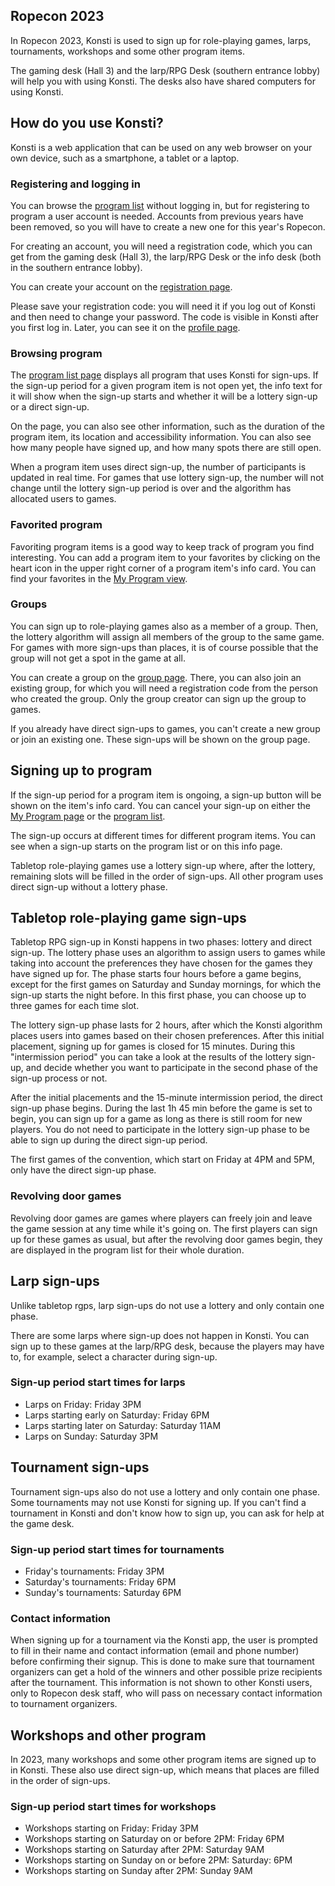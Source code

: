 ## Ropecon 2023

In Ropecon 2023, Konsti is used to sign up for role-playing games, larps, tournaments, workshops and some other program items.

The gaming desk (Hall 3) and the larp/RPG Desk (southern entrance lobby) will help you with using Konsti. The desks also have shared computers for using Konsti.

## How do you use Konsti?

Konsti is a web application that can be used on any web browser on your own device, such as a smartphone, a tablet or a laptop.

### Registering and logging in

You can browse the [program list](/program/list) without logging in, but for registering to
program a user account is needed. Accounts from previous years have been removed, so you
will have to create a new one for this year's Ropecon.

For creating an account, you will need a registration code, which you can get from the
gaming desk (Hall 3), the larp/RPG Desk or the info desk (both in the southern entrance lobby).

You can create your account on the [registration page](/registration).

Please save your registration code: you will need it if you log out of Konsti and then need
to change your password. The code is visible in Konsti after you first log in. Later, you
can see it on the [profile page](/profile/profile).

### Browsing program

The [program list page](/program/list) displays all program that uses Konsti for sign-ups.
If the sign-up period for a given program item is not open yet, the info text for it will
show when the sign-up starts and whether it will be a lottery sign-up or a direct sign-up.

On the page, you can also see other information, such as the duration of the program item,
its location and accessibility information. You can also see how many people have signed
up, and how many spots there are still open.

When a program item uses direct sign-up, the number of participants is updated in real time.
For games that use lottery sign-up, the number will not change until the lottery sign-up
period is over and the algorithm has allocated users to games.

### Favorited program

Favoriting program items is a good way to keep track of program you find interesting. You can add a program item to your favorites by clicking on the heart icon in the upper right corner of a program item's info card. You can find your favorites in the [My Program view](/program/myprogram).

### Groups

You can sign up to role-playing games also as a member of a group. Then, the lottery algorithm will assign all members of the group to the same game. For games with more
sign-ups than places, it is of course possible that the group will not get a spot in the
game at all.

You can create a group on the [group page](/profile/group). There, you can also join an
existing group, for which you will need a registration code from the person who created
the group. Only the group creator can sign up the group to games.

If you already have direct sign-ups to games, you can't create a new group or join an
existing one. These sign-ups will be shown on the group page.

## Signing up to program

If the sign-up period for a program item is ongoing, a sign-up button will be shown on the item's info card. You can cancel your sign-up on either the [My Program page](/program/myprogram) or the [program list](/program/list).

The sign-up occurs at different times for different program items. You can see when a sign-up starts on the program list or on this info page.

Tabletop role-playing games use a lottery sign-up where, after the lottery, remaining slots will be filled in the order of sign-ups. All other program uses direct sign-up without a lottery phase.

## Tabletop role-playing game sign-ups

Tabletop RPG sign-up in Konsti happens in two phases: lottery and direct sign-up. The lottery phase uses an algorithm to assign users to games while taking into account the preferences they have chosen for the games they have signed up for. The phase starts four
hours before a game begins, except for the first games on Saturday and Sunday mornings,
for which the sign-up starts the night before. In this first phase, you can choose up to three games for each time slot.

The lottery sign-up phase lasts for 2 hours, after which the Konsti algorithm places users into games based on their chosen preferences. After this initial placement, signing up for games is closed for 15 minutes. During this "intermission period" you can take a look at the results of the lottery sign-up, and decide whether you want to participate in the second phase of the sign-up process or not.

After the initial placements and the 15-minute intermission period, the direct sign-up phase begins. During the last 1h 45 min before the game is set to begin, you can sign up for a game as long as there is still room for new players. You do not need to participate in the lottery sign-up phase to be able to sign up during the direct sign-up period.

The first games of the convention, which start on Friday at 4PM and 5PM, only have the direct sign-up phase.

### Revolving door games

Revolving door games are games where players can freely join and leave the game session at any time while it's going on. The first players can sign up for these games as usual, but after the revolving door games begin, they are displayed in the program list for their whole duration.

## Larp sign-ups

Unlike tabletop rgps, larp sign-ups do not use a lottery and only contain one phase.

There are some larps where sign-up does not happen in Konsti. You can sign up to these
games at the larp/RPG desk, because the players may have to, for example, select
a character during sign-up.

### Sign-up period start times for larps

- Larps on Friday: Friday 3PM
- Larps starting early on Saturday: Friday 6PM
- Larps starting later on Saturday: Saturday 11AM
- Larps on Sunday: Saturday 3PM

## Tournament sign-ups

Tournament sign-ups also do not use a lottery and only contain one phase. Some tournaments
may not use Konsti for signing up. If you can't find a tournament in Konsti and don't know
how to sign up, you can ask for help at the game desk.

### Sign-up period start times for tournaments

- Friday's tournaments: Friday 3PM
- Saturday's tournaments: Friday 6PM
- Sunday's tournaments: Saturday 6PM

### Contact information

When signing up for a tournament via the Konsti app, the user is prompted to fill in their name and contact information (email and phone number) before confirming their signup. This is done to make sure that tournament organizers can get a hold of the winners and other possible prize recipients after the tournament. This information is
not shown to other Konsti users, only to Ropecon desk staff, who will pass on necessary
contact information to tournament organizers.

## Workshops and other program

In 2023, many workshops and some other program items are signed up to in Konsti. These
also use direct sign-up, which means that places are filled in the order of sign-ups.

### Sign-up period start times for workshops

- Workshops starting on Friday: Friday 3PM
- Workshops starting on Saturday on or before 2PM: Friday 6PM
- Workshops starting on Saturday after 2PM: Saturday 9AM
- Workshops starting on Sunday on or before 2PM: Saturday: 6PM
- Workshops starting on Sunday after 2PM: Sunday 9AM
